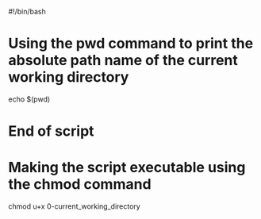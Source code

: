 #!/bin/bash

# Using the pwd command to print the absolute path name of the current working directory
echo $(pwd)

# End of script

# Making the script executable using the chmod command
chmod u+x 0-current_working_directory

